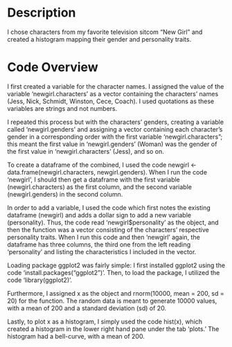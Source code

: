 # Description

I chose characters from my favorite television sitcom “New Girl” and created a histogram mapping their gender and personality traits. 

# Code Overview

I first created a variable for the character names. I assigned the value of the variable ‘newgirl.characters’ as a vector containing the characters’ names (Jess, Nick, Schmidt, Winston, Cece, Coach). I used quotations as these variables are strings and not numbers. 

I repeated this process but with the characters’ genders, creating a variable called ‘newgirl.genders’ and assigning a vector containing each character’s gender in a corresponding order with the first variable ‘newgirl.characters”; this meant the first value in ‘newgirl.genders’ (Woman) was the gender of the first value in ‘newgirl.characters’ (Jess), and so on. 

To create a dataframe of the combined, I used the code newgirl <- data.frame(newgirl.characters, newgirl.genders). When I run the code ‘newgirl’, I should then get a dataframe with the first variable (newgirl.characters) as the first column, and the second variable (newgirl.genders) in the second column.

In order to add a variable, I used the code which first notes the existing dataframe (newgirl) and adds a dollar sign to add a new variable (personality). Thus, the code read ‘newgirl$personality’ as the object, and then the function was a vector consisting of the characters’ respective personality traits. When I run this code and then ‘newgirl’ again, the dataframe has three columns, the third one from the left reading ‘personality’ and listing the characteristics I included in the vector. 

Loading package ggplot2 was fairly simple: I first installed ggplot2 using the code ‘install.packages(“ggplot2”)’. Then, to load the package, I utilized the code ‘library(ggplot2)’.

Furthermore, I assigned x as the object and rnorm(10000, mean = 200, sd = 20) for the function. The random data is meant to generate 10000 values, with a mean of 200 and a standard deviation (sd) of 20. 

Lastly, to plot x as a histogram, I simply used the code hist(x), which created a histogram in the lower right hand pane under the tab ‘plots.’ The histogram had a bell-curve, with a mean of 200. 
 
